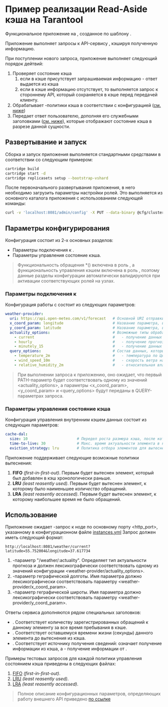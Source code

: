 # Пример реализации Read-Aside кэша на Tarantool

Функциональное приложение на *<Lua>*, созданное по шаблону *<Tarantool Cartridge>*.

Приложение выполняет запросы к API-сервису *<OpenMeteo>*, кэшируя полученную информацию.

При поступлении нового запроса, приложение выполняет следующий порядок дейтвий:

1. Проверяет состояние кэша
   1. если в кэше присутствует запрашиваемая информацию - ответ выдается из кэша
   2. если в кэше информацию отсутствует, то выполняется запрос к стороннему API, который сохраняется в кэше перед передачей клиенту.
2. Обрабатывает <evict>-политики кэша в соответствии с конфигурацией ([см. ниже](#параметры-управления-состояние-кэша))
3. Передает ответ пользователю, дополняя его служебными заголовками ([см. ниже](#использование)), которые отображают состояние кэша в разрезе данной сущности.

## Развертывание и запуск

Сборка и запуск приложения выполняется стандартными средствами *<cartridge-cli>* в соответствии со следующим примером:

```bash
cartridge build
cartridge start -d
cartridge replicasets setup --bootstrap-vshard
```
После первоначального развертывания приложения, в него необходимо загрузить параметры настройки ролей.
Это выполняется из основного каталога приложения с использованием следующей команды:

```bash
curl -v 'localhost:8081/admin/config' -X PUT --data-binary @cfg/cluster-config.yml
```

## Параметры конфигурирования

Конфигурация состоит из 2-х основных разделов:

* Параметры подключения к *<Open Meteo API>*. 
* Параметры управления состояние кэша.  

> Функциональность обращения *<Open Meteo API>() включена в роль *<router>*, а функциональность управления кэшем включена в роль *<cache>*, поэтому данные разделы конфигурации автоматически валидируются при активации соответствующих ролей на узлах.

### Параметры подключения к *<Open Meteo API>*

Конфигурация работы с *<Open Meteo API>* состоит из следующих параметров:
<a id="open-meteo-api"></a>
```yml
weather-provider:
  uri: https://api.open-meteo.com/v1/forecast   # Основной URI отправки запросов
  x_coord_param: longitude                      # Название параметра, в котором передается геогр. долгота
  y_coord_param: latitude                       # Название параметра, в котором передается геогр. широта
  actuality_options:                            # Возможные типы обрабатываемых запросов
    - current                                   #   - получение данных на текущий момент
    - hourly                                    #   - получение прогноза на ближайший час
    - minutely_15                               #   - получение данных на ближайшие 15 минут
  query_options:                                # Состав данных, которые мы хотим получить по запросу любого типа
    - temperature_2m                            #   - температура по Цельсию на высоте 2 м над землей
    - wind_speed_10m                            #   - скорость ветра на высоте 10 м над землей
    - relative_humidity_2m                      #   - относительная влажность воздуха на высоте 2 м над землей
```

> При выполнении запроса к приложению, оно ожидает, что первый PATH-параметр будет соответствовать одному из значений <actuality_options>, а параметры <x_coord_param>, <y_coord_param> и <query_options> будут переданы в QUERY-параметрах запроса.

### Параметры управления состояние кэша

Конфигурация управления внутренним кэшем данных состоит из следующих параметров:

```yml
cache-dal:
  size: 10                      # Передел роста размера кэша, после которого начинается вытеснение элементов 
  time-to-live: 30              # Макс. время актуальности элемента в кэше (секунды), после истечения которого элемент вытесняется
  eviction_strategy: lru        # Политика отбора элементов для вытеснения
```

Приложение поддерживает следующие возможные политики вытеснения:

1. **FIFO** *(first-in-first-out)*. Первым будет вытеснен элемент, который был добавлен в кэш хронологически раньше.
2. **LRU** *(least reasently used)*. Первым будет вытеснен элемент, к которому было наименьшее *количество* обращений.
3. **LRA** *(least reasently accessed)*. Первым будет вытеснен элемент, к которому наибольшее время не было обращений.

## Использование

Приложение ожидает <GET>-запрос к ноде <router> по основному порту <http_port>, указанному в конфигурационном файле [instances.yml](instances.yml)
Запрос должен иметь следующий формат:

```url
http://localhost:8081/weather/current?latitude=55.752004&longitude=37.617734
```
1. <PATH>-параметр "/weather/:actuality". Определяет тип актуальности прогноза и должен лексикографически соответствовать одному из значений конфигурации <weather-provider/actuality_options>.
2. <QUERY>-параметр геграфической долготы. Имя параметра должно лексикографически соответствовать параметру <weather-provider/x_coord_param>.
3. <QUERY>-параметр геграфической широты. Имя параметра должно лексикографически соответствовать параметру <weather-provider/y_coord_param>.

Ответы сервиса дополняются рядом специальных заголовков:

* <x-cache-hit-rate>. Соответствует количеству зарегистрированных обращений к данному элементу за все время пребывания в кэше.
* <x-cache-ttl>. Соответствует оставшемуся времени жизни (секунды) данного элемента до вытеснения из кэша.
* <x-cached-data>. Соответствует источнику получения сведений: <true> означает получение информации из кэша, а <false> - получение информации от *<Open Meteo API>*.

Примеры тестовых запросов для каждой политики управления состоянием кэша приведены в следующих файлах:

1. [FIFO](test/integration/curl/fifo_test.sh) *(first-in-first-out)*.
2. [LRU](test/integration/curl/lru_test.sh) *(least reasently used)*.
3. [LRA](test/integration/curl/lra_test.sh) *(least reasently accessed)*.


> Полное описание конфигурационных параметров, определяющих работу внешнего API приведено [по ссылке](#параметры-подключения-к-open-meteo-api) 
